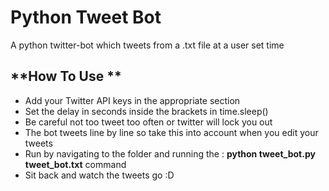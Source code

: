 Python Tweet Bot
==========

A python twitter-bot which tweets from a .txt file at a user set time

**How To Use **
--------------
* Add your Twitter API keys in the appropriate section
* Set the delay in seconds inside the brackets in time.sleep()
* Be careful not too tweet too often or twitter will lock you out
* The bot tweets line by line so take this into account when you edit your tweets
* Run by navigating to the folder and running the : **python tweet_bot.py tweet_bot.txt** command
* Sit back and watch the tweets go :D
